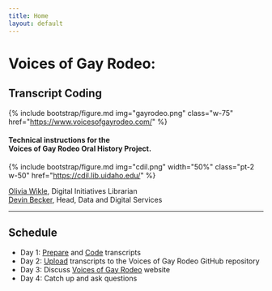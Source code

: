 ```yaml
---
title: Home
layout: default
---
```


<div class="text-center">
    <h1 class="purple-outline">Voices of Gay Rodeo:</h1>
    <h2>Transcript Coding</h2>
</div>

{% include bootstrap/figure.md img="gayrodeo.png" class="w-75" href="https://www.voicesofgayrodeo.com/" %}

<h4 class="text-center">Technical instructions for the <br> Voices of Gay Rodeo Oral History Project.</h4>

{% include bootstrap/figure.md img="cdil.png" width="50%" class="pt-2 w-50" href="https://cdil.lib.uidaho.edu/" %}

<div class="text-center h5">
    <p><a href="mailto:omwikle@uidaho.edu">Olivia Wikle</a>, Digital Initiatives Librarian<br>
    <a href="mailto:dbecker@uidaho.edu">Devin Becker</a>, Head, Data and Digital Services</p>
</div>

------

<div class="card">
    <div class="card-header">
        <h2>Schedule</h2>
    </div>
    <div class="card-body">
        <div class="card-text">
            <ul>
                <li>Day 1: <a href="/gayrodeo-coding/0-prep.html">Prepare</a> and <a href="/gayrodeo-coding/1-code.html">Code</a> transcripts</li>
                <li>Day 2: <a href="/gayrodeo-coding/2-upload.html">Upload</a> transcripts to the Voices of Gay Rodeo GitHub repository</li>
                <li>Day 3: Discuss <a href="https://www.voicesofgayrodeo.com/">Voices of Gay Rodeo</a> website</li>
                <li>Day 4: Catch up and ask questions</li>
            </ul>
        </div>
    </div>
</div>
